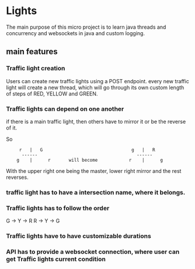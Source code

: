 # Lights

The main purpose of this micro project is to learn java threads and concurrency and websockets in java 
and custom logging.

## main features

### Traffic light creation

Users can create new traffic lights using a POST endpoint. 
every new traffic light will create a new thread, which will go through its own custom length of steps of RED, YELLOW and GREEN.


### Traffic lights can depend on one another

if there is a main traffic light, then others have to mirror it or be the reverse of it.

So 

         r   |   G                                  g   |   R
          ------                                      ------
        g    |      r       will become            r    |      g        


With the upper right one being the master, lower right mirror and the rest reverses.


### traffic light has to have a intersection name, where it belongs.


### Traffic lights has to follow the order  
G -> Y -> R
R -> Y -> G



### Traffic lights have to have customizable durations




### API has to provide a websocket connection, where user can get Traffic lights current condition
